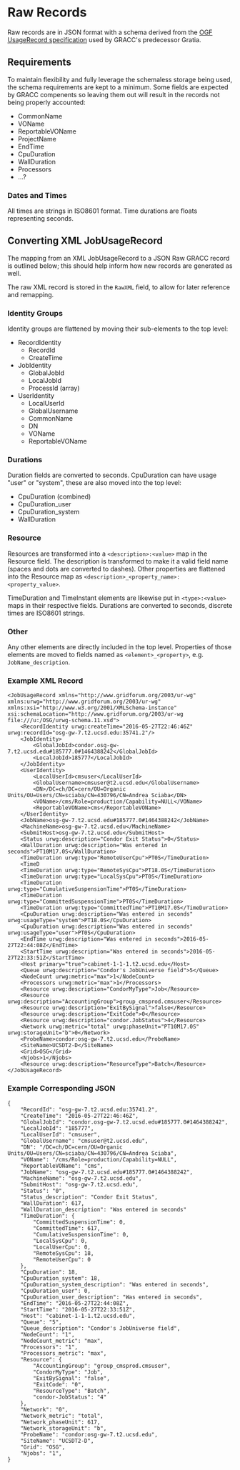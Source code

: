 # Raw Records

Raw records are in JSON format with a schema derived from the 
[OGF UsageRecord specification](https://www.ogf.org/documents/GFD.98.pdf) 
used by GRACC's predecessor Gratia.

## Requirements

To maintain flexibility and fully leverage the schemaless storage being used,
the schema requirements are kept to a minimum. Some fields are expected by 
GRACC compenents so leaving them out will result in the records not being
properly accounted:

* CommonName
* VOName
* ReportableVOName
* ProjectName
* EndTime
* CpuDuration
* WallDuration
* Processors
* ...?

### Dates and Times

All times are strings in ISO8601 format. Time durations are floats 
representing seconds.

## Converting XML JobUsageRecord 

The mapping from an XML JobUsageRecord to a JSON Raw GRACC record is
outlined below; this should help inform how new records are generated as well.

The raw XML record is stored in the `RawXML` field, to allow for later reference 
and remapping.

### Identity Groups

Identity groups are flattened by moving their sub-elements to the top level:

* RecordIdentity
  * RecordId
  * CreateTime
* JobIdentity
  * GlobalJobId
  * LocalJobId
  * ProcessId (array)
* UserIdentity
  * LocalUserId
  * GlobalUsername
  * CommonName
  * DN
  * VOName
  * ReportableVOName

### Durations
  
Duration fields are converted to seconds.
CpuDuration can have usage "user" or "system", these are also moved into
the top level:

* CpuDuration (combined)
* CpuDuration_user
* CpuDuration_system
* WallDuration

### Resource

Resources are transformed into a `<description>:<value>` map in the Resource
field. The description is transformed to make it a valid field name 
(spaces and dots are converted to dashes). Other properties are flattened 
into the Resource map as `<description>_<property_name>:<property_value>`.

TimeDuration and TimeInstant elements are likewise put in `<type>:<value>` maps 
in their respective fields. Durations are converted to seconds, discrete times 
are ISO8601 strings.

### Other

Any other elements are directly included in the top level. Properties of those elements are moved to fields named as `<element>_<property>`, e.g. `JobName_description`.

### Example XML Record

    <JobUsageRecord xmlns="http://www.gridforum.org/2003/ur-wg" xmlns:urwg="http://www.gridforum.org/2003/ur-wg" xmlns:xsi="http://www.w3.org/2001/XMLSchema-instance" xsi:schemaLocation="http://www.gridforum.org/2003/ur-wg file:///u:/OSG/urwg-schema.11.xsd">
		<RecordIdentity urwg:createTime="2016-05-27T22:46:46Z" urwg:recordId="osg-gw-7.t2.ucsd.edu:35741.2"/>
		<JobIdentity>
		    <GlobalJobId>condor.osg-gw-7.t2.ucsd.edu#185777.0#1464388242</GlobalJobId>
		    <LocalJobId>185777</LocalJobId>
		</JobIdentity>
		<UserIdentity>
		    <LocalUserId>cmsuser</LocalUserId>
		    <GlobalUsername>cmsuser@t2.ucsd.edu</GlobalUsername>
		    <DN>/DC=ch/DC=cern/OU=Organic Units/OU=Users/CN=sciaba/CN=430796/CN=Andrea Sciaba</DN>
		    <VOName>/cms/Role=production/Capability=NULL</VOName>
		    <ReportableVOName>cms</ReportableVOName>
		</UserIdentity>
        <JobName>osg-gw-7.t2.ucsd.edu#185777.0#1464388242</JobName>
        <MachineName>osg-gw-7.t2.ucsd.edu</MachineName>
        <SubmitHost>osg-gw-7.t2.ucsd.edu</SubmitHost>
        <Status urwg:description="Condor Exit Status">0</Status>
        <WallDuration urwg:description="Was entered in seconds">PT10M17.0S</WallDuration>
        <TimeDuration urwg:type="RemoteUserCpu">PT0S</TimeDuration>
        <TimeD
        <TimeDuration urwg:type="RemoteSysCpu">PT18.0S</TimeDuration>
        <TimeDuration urwg:type="LocalSysCpu">PT0S</TimeDuration>
        <TimeDuration urwg:type="CumulativeSuspensionTime">PT0S</TimeDuration>
        <TimeDuration urwg:type="CommittedSuspensionTime">PT0S</TimeDuration>
        <TimeDuration urwg:type="CommittedTime">PT10M17.0S</TimeDuration>
        <CpuDuration urwg:description="Was entered in seconds" urwg:usageType="system">PT18.0S</CpuDuration>
        <CpuDuration urwg:description="Was entered in seconds" urwg:usageType="user">PT0S</CpuDuration>
        <EndTime urwg:description="Was entered in seconds">2016-05-27T22:44:08Z</EndTime>
        <StartTime urwg:description="Was entered in seconds">2016-05-27T22:33:51Z</StartTime>
        <Host primary="true">cabinet-1-1-1.t2.ucsd.edu</Host>
        <Queue urwg:description="Condor's JobUniverse field">5</Queue>
        <NodeCount urwg:metric="max">1</NodeCount>
        <Processors urwg:metric="max">1</Processors>
        <Resource urwg:description="CondorMyType">Job</Resource>
        <Resource urwg:description="AccountingGroup">group_cmsprod.cmsuser</Resource>
        <Resource urwg:description="ExitBySignal">false</Resource>
        <Resource urwg:description="ExitCode">0</Resource>
        <Resource urwg:description="condor.JobStatus">4</Resource>
        <Network urwg:metric="total" urwg:phaseUnit="PT10M17.0S" urwg:storageUnit="b">0</Network>
        <ProbeName>condor:osg-gw-7.t2.ucsd.edu</ProbeName>
        <SiteName>UCSDT2-D</SiteName>
        <Grid>OSG</Grid>
        <Njobs>1</Njobs>
        <Resource urwg:description="ResourceType">Batch</Resource>
    </JobUsageRecord>

### Example Corresponding JSON

    {
        "RecordId": "osg-gw-7.t2.ucsd.edu:35741.2",
        "CreateTime": "2016-05-27T22:46:46Z",
        "GlobalJobId": "condor.osg-gw-7.t2.ucsd.edu#185777.0#1464388242",
        "LocalJobId": "185777",
        "LocalUserId": "cmsuser",
        "GlobalUsername": "cmsuser@t2.ucsd.edu",
	    "DN": "/DC=ch/DC=cern/OU=Organic Units/OU=Users/CN=sciaba/CN=430796/CN=Andrea Sciaba",
        "VOName": "/cms/Role=production/Capability=NULL",
        "ReportableVOName": "cms",
        "JobName": "osg-gw-7.t2.ucsd.edu#185777.0#1464388242",
        "MachineName": "osg-gw-7.t2.ucsd.edu",
        "SubmitHost": "osg-gw-7.t2.ucsd.edu",
        "Status": "0",
        "Status_description": "Condor Exit Status",
        "WallDuration": 617,
        "WallDuration_description": "Was entered in seconds"
        "TimeDuration": {
            "CommittedSuspensionTime": 0,
            "CommittedTime": 617,
            "CumulativeSuspensionTime": 0,
            "LocalSysCpu": 0,
            "LocalUserCpu": 0,
            "RemoteSysCpu": 18,
            "RemoteUserCpu": 0
        },
        "CpuDuration": 18,
        "CpuDuration_system": 18,
        "CpuDuration_system_description": "Was entered in seconds",
        "CpuDuration_user": 0,
        "CpuDuration_user_description": "Was entered in seconds",
        "EndTime": "2016-05-27T22:44:08Z",
        "StartTime": "2016-05-27T22:33:51Z",
        "Host": "cabinet-1-1-1.t2.ucsd.edu",
        "Queue": "5",
        "Queue_description": "Condor's JobUniverse field",
        "NodeCount": "1",
        "NodeCount_metric": "max",
        "Processors": "1",
        "Processors_metric": "max",
        "Resource": {
            "AccountingGroup": "group_cmsprod.cmsuser",
            "CondorMyType": "Job",
            "ExitBySignal": "false",
            "ExitCode": "0",
            "ResourceType": "Batch",
            "condor-JobStatus": "4"
        },
        "Network": "0",
        "Network_metric": "total",
        "Network_phaseUnit": 617,
        "Network_storageUnit": "b",
        "ProbeName": "condor:osg-gw-7.t2.ucsd.edu",
        "SiteName": "UCSDT2-D",
        "Grid": "OSG",
        "Njobs": "1",
    }


